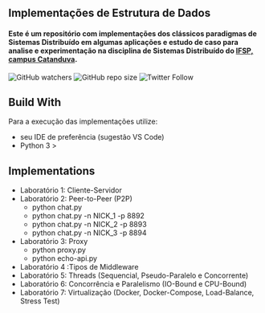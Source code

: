 ## Implementações de Estrutura de Dados

#### Este é um repositório com implementações dos clássicos paradigmas de Sistemas Distribuído em algumas aplicações e estudo de caso para analise e experimentação na disciplina de Sistemas Distribuído do [IFSP, campus Catanduva](https://ctd.ifsp.edu.br/). 

![GitHub watchers](https://img.shields.io/github/watchers/flaviol-souza/sistemas-distribuidos?style=social)
![GitHub repo size](https://img.shields.io/github/repo-size/flaviol-souza/sistemas-distribuidos)
![Twitter Follow](https://img.shields.io/twitter/follow/flaviolsouza?style=social)

## Build With
Para a execução das implementações utilize: 
* seu IDE de preferência (sugestão VS Code)
* Python 3 >

## Implementations 
* Laboratório 1: Cliente-Servidor
* Laboratório 2: Peer-to-Peer (P2P)
  - python chat.py 
  - python chat.py -n NICK_1 -p 8892
  - python chat.py -n NICK_2 -p 8893
  - python chat.py -n NICK_3 -p 8894
* Laboratório 3: Proxy
  - python proxy.py
  - python echo-api.py
* Laboratório 4 :Tipos de Middleware
* Laboratório 5: Threads (Sequencial, Pseudo-Paralelo e Concorrente)
* Laboratório 6: Concorrência e Paralelismo (IO-Bound e CPU-Bound) 
* Laboratório 7: Virtualização (Docker, Docker-Compose, Load-Balance, Stress Test)
